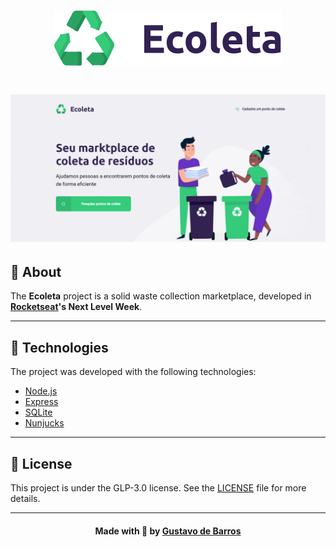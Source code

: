 <h1 align="center">
    <img src="public/styles/assets/logo.svg">
</h1>

<h1>
    <img src="preview.gif">
</h1>

## 📜 About

The **Ecoleta** project is a solid waste collection marketplace, developed in **[Rocketseat](https://rocketseat.com.br/)'s Next Level Week**.

---

## 🚀 Technologies

The project was developed with the following technologies:

- [Node.js](https://nodejs.org/en/)
- [Express](https://expressjs.com/pt-br/)
- [SQLite](https://www.sqlite.org/index.html)
- [Nunjucks](https://mozilla.github.io/nunjucks/)

---

## 📝 License

This project is under the GLP-3.0 license. See the [LICENSE](LICENSE) file for more details.

---


<h4 align="center">
 Made with 🖤 by <a href="https://www.linkedin.com/in/gustavo-de-barrros-rosa-052b0a112/" target="_blank">Gustavo de Barros</a>